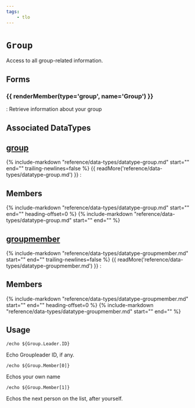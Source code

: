 ```yaml
---
tags:
    - tlo
---
```

# `Group`

<!--tlo-desc-start-->
Access to all group-related information.
<!--tlo-desc-end-->
## Forms
<!--tlo-forms-start-->
### {{ renderMember(type='group', name='Group') }}

:   Retrieve information about your group
<!--tlo-forms-end-->

## Associated DataTypes
<!--tlo-datatypes-start-->
## [group](../data-types/datatype-group.md)
{%
  include-markdown "reference/data-types/datatype-group.md"
  start="<!--dt-desc-start-->"
  end="<!--dt-desc-end-->"
  trailing-newlines=false
%} {{ readMore('reference/data-types/datatype-group.md') }}
:    <h2>Members</h2>
    {%
    include-markdown "reference/data-types/datatype-group.md"
    start="<!--dt-members-start-->"
    end="<!--dt-members-end-->"
    heading-offset=0
    %}
    {%
    include-markdown "reference/data-types/datatype-group.md"
    start="<!--dt-linkrefs-start-->"
    end="<!--dt-linkrefs-end-->"
    %}

## [groupmember](../data-types/datatype-groupmember.md)
{%
  include-markdown "reference/data-types/datatype-groupmember.md"
  start="<!--dt-desc-start-->"
  end="<!--dt-desc-end-->"
  trailing-newlines=false
%} {{ readMore('reference/data-types/datatype-groupmember.md') }}
:    <h2>Members</h2>
    {%
    include-markdown "reference/data-types/datatype-groupmember.md"
    start="<!--dt-members-start-->"
    end="<!--dt-members-end-->"
    heading-offset=0
    %}
    {%
    include-markdown "reference/data-types/datatype-groupmember.md"
    start="<!--dt-linkrefs-start-->"
    end="<!--dt-linkrefs-end-->"
    %}
<!--tlo-datatypes-end-->

## Usage

```
/echo ${Group.Leader.ID}
```

Echo Groupleader ID, if any.

```
/echo ${Group.Member[0]}
```

Echos your own name

```
/echo ${Group.Member[1]}
```

Echos the next person on the list, after yourself.
<!--tlo-linkrefs-start-->
[bool]: ../data-types/datatype-bool.md
[group]: ../data-types/datatype-group.md
[groupmember]: ../data-types/datatype-groupmember.md
[int]: ../data-types/datatype-int.md
[spawn]: ../data-types/datatype-spawn.md
[string]: ../data-types/datatype-string.md
<!--tlo-linkrefs-end-->
